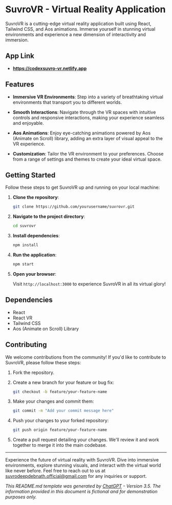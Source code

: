 # SuvroVR - Virtual Reality Application

SuvroVR is a cutting-edge virtual reality application built using React, Tailwind CSS, and Aos animations. Immerse yourself in stunning virtual environments and experience a new dimension of interactivity and immersion.

## App Link 

- **https://codexsuvro-vr.netlify.app**

## Features

- **Immersive VR Environments**: Step into a variety of breathtaking virtual environments that transport you to different worlds.

- **Smooth Interactions**: Navigate through the VR spaces with intuitive controls and responsive interactions, making your experience seamless and enjoyable.

- **Aos Animations**: Enjoy eye-catching animations powered by Aos (Animate on Scroll) library, adding an extra layer of visual appeal to the VR experience.

- **Customization**: Tailor the VR environment to your preferences. Choose from a range of settings and themes to create your ideal virtual space.

## Getting Started

Follow these steps to get SuvroVR up and running on your local machine:

1. **Clone the repository**:

   ```bash
   git clone https://github.com/yourusername/suvrovr.git
   ```

2. **Navigate to the project directory**:

   ```bash
   cd suvrovr
   ```

3. **Install dependencies**:

   ```bash
   npm install
   ```

4. **Run the application**:

   ```bash
   npm start
   ```

5. **Open your browser**:

   Visit `http://localhost:3000` to experience SuvroVR in all its virtual glory!

## Dependencies

- React
- React VR
- Tailwind CSS
- Aos (Animate on Scroll) Library

## Contributing

We welcome contributions from the community! If you'd like to contribute to SuvroVR, please follow these steps:

1. Fork the repository.

2. Create a new branch for your feature or bug fix:

   ```bash
   git checkout -b feature/your-feature-name
   ```

3. Make your changes and commit them:

   ```bash
   git commit -m "Add your commit message here"
   ```

4. Push your changes to your forked repository:

   ```bash
   git push origin feature/your-feature-name
   ```

5. Create a pull request detailing your changes. We'll review it and work together to merge it into the main codebase.


---

Experience the future of virtual reality with SuvroVR. Dive into immersive environments, explore stunning visuals, and interact with the virtual world like never before. Feel free to reach out to us at suvrodeepdebnath.official@gmail.com for any inquiries or support.

*This README.md template was generated by [ChatGPT](https://github.com/openai/chatgpt) - Version 3.5. The information provided in this document is fictional and for demonstration purposes only.*
